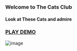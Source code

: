### Welcome to The Cats Club

#### Look at These Cats and admire

### [PLAY DEMO](https://aleksns.github.io/cats-website/)

![image](https://user-images.githubusercontent.com/75623459/182397517-699bddd3-1f27-4345-9017-9ebb2277e1e8.png)

